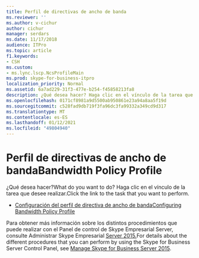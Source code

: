 ```yaml
---
title: Perfil de directivas de ancho de banda
ms.reviewer: ''
ms.author: v-cichur
author: cichur
manager: serdars
ms.date: 11/17/2018
audience: ITPro
ms.topic: article
f1.keywords:
- CSH
ms.custom:
- ms.lync.lscp.NcsProfileMain
ms.prod: skype-for-business-itpro
localization_priority: Normal
ms.assetid: 6a7ad229-31f3-477e-b254-f45858213fa8
description: ¿Qué desea hacer? Haga clic en el vínculo de la tarea que desee realizar.
ms.openlocfilehash: 0171cf8981a9d5500ab950861e23a94a8aa5f19d
ms.sourcegitcommit: c528fad9db719f3fa96dc3fa99332a349cd9d317
ms.translationtype: MT
ms.contentlocale: es-ES
ms.lasthandoff: 01/12/2021
ms.locfileid: "49804940"
---
```

# <a name="bandwidth-policy-profile"></a><span data-ttu-id="3c596-104">Perfil de directivas de ancho de banda</span><span class="sxs-lookup"><span data-stu-id="3c596-104">Bandwidth Policy Profile</span></span>

<span data-ttu-id="3c596-105">¿Qué desea hacer?</span><span class="sxs-lookup"><span data-stu-id="3c596-105">What do you want to do?</span></span> <span data-ttu-id="3c596-106">Haga clic en el vínculo de la tarea que desee realizar.</span><span class="sxs-lookup"><span data-stu-id="3c596-106">Click the link to the task that you want to perform.</span></span>

- [<span data-ttu-id="3c596-107">Configuración del perfil de directiva de ancho de banda</span><span class="sxs-lookup"><span data-stu-id="3c596-107">Configuring Bandwidth Policy Profile</span></span>](https://technet.microsoft.com/library/08a2e18f-9b0d-4a2f-aa14-13bbf79ec745.aspx)

<span data-ttu-id="3c596-108">Para obtener más información sobre los distintos procedimientos que puede realizar con el Panel de control de Skype Empresarial Server, consulte Administrar Skype Empresarial [Server 2015.](../../manage/manage.md)</span><span class="sxs-lookup"><span data-stu-id="3c596-108">For details about the different procedures that you can perform by using the Skype for Business Server Control Panel, see [Manage Skype for Business Server 2015](../../manage/manage.md).</span></span>

